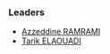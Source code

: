 ### Leaders

* [Azzeddine RAMRAMI](mailto:azzeddine.ramrami@owasp.org)
* [Tarik ELAOUADI](mailto:tarik.elaouadi@owasp.org)


